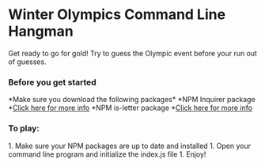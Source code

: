<h1>Winter Olympics Command Line Hangman</h1>

Get ready to go for gold! Try to guess the Olympic event before your run out of guesses.

<h3>Before you get started</h3>
*Make sure you download the following packages*
*NPM Inquirer package
    *<a href="https://www.npmjs.com/package/inquirer">Click here for more info</a>
*NPM is-letter package
    *<a href="https://www.npmjs.com/package/is-letter">Click here for more info</a>

<h3>To play:</h3>
1. Make sure your NPM packages are up to date and installed
1. Open your command line program and initialize the index.js file
1. Enjoy!